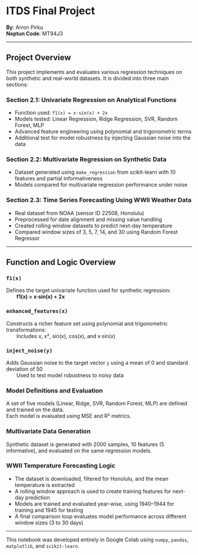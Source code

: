 # ITDS Final Project

**By**: Arron Pirku  
**Neptun Code**: MT94J3  

---

## Project Overview

This project implements and evaluates various regression techniques on both synthetic and real-world datasets. It is divided into three main sections:

### Section 2.1: Univariate Regression on Analytical Functions
- Function used: `f1(x) = x·sin(x) + 2x`
- Models tested: Linear Regression, Ridge Regression, SVR, Random Forest, MLP
- Advanced feature engineering using polynomial and trigonometric terms
- Additional test for model robustness by injecting Gaussian noise into the data

### Section 2.2: Multivariate Regression on Synthetic Data
- Dataset generated using `make_regression` from scikit-learn with 10 features and partial informativeness
- Models compared for multivariate regression performance under noise

### Section 2.3: Time Series Forecasting Using WWII Weather Data
- Real dataset from NOAA (sensor ID 22508, Honolulu)
- Preprocessed for date alignment and missing value handling
- Created rolling window datasets to predict next-day temperature
- Compared window sizes of 3, 5, 7, 14, and 30 using Random Forest Regressor

---

## Function and Logic Overview

### `f1(x)`
Defines the target univariate function used for synthetic regression:  
  **f1(x) = x·sin(x) + 2x**

### `enhanced_features(x)`
Constructs a richer feature set using polynomial and trigonometric transformations:  
  Includes x, x², sin(x), cos(x), and x·sin(x)

### `inject_noise(y)`
Adds Gaussian noise to the target vector `y` using a mean of 0 and standard deviation of 50  
  Used to test model robustness to noisy data

### Model Definitions and Evaluation
A set of five models (Linear, Ridge, SVR, Random Forest, MLP) are defined and trained on the data.  
Each model is evaluated using MSE and R² metrics.

### Multivariate Data Generation
Synthetic dataset is generated with 2000 samples, 10 features (5 informative), and evaluated on the same regression models.

### WWII Temperature Forecasting Logic
- The dataset is downloaded, filtered for Honolulu, and the mean temperature is extracted
- A rolling window approach is used to create training features for next-day prediction
- Models are trained and evaluated year-wise, using 1940–1944 for training and 1945 for testing
- A final comparison loop evaluates model performance across different window sizes (3 to 30 days)

---

This notebook was developed entirely in Google Colab using `numpy`, `pandas`, `matplotlib`, and `scikit-learn`.
